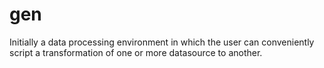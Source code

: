 gen
===

Initially a data processing environment in which the user can conveniently script a transformation of one or more datasource to another.

